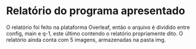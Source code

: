 # Relatório do programa apresentado

O relatório foi feito na plataforma Overleaf, então o arquivo é dividido entre config, main e q-1, este último contendo o relatório propriamente dito. O relatório ainda conta com 5 imagens, armazenadas na pasta img.